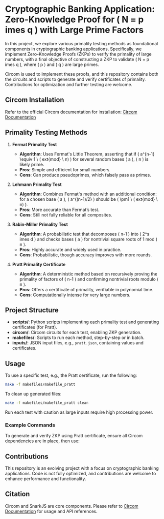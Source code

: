 # Cryptographic Banking Application: Zero-Knowledge Proof for \( N = p 	imes q \) with Large Prime Factors

In this project, we explore various primality testing methods as foundational components in cryptographic banking applications. Specifically, we implement Zero-Knowledge Proofs (ZKPs) to verify the primality of large numbers, with a final objective of constructing a ZKP to validate \( N = p 	imes q \), where \( p \) and \( q \) are large primes.

Circom is used to implement these proofs, and this repository contains both the circuits and scripts to generate and verify certificates of primality. Contributions for optimization and further testing are welcome.

## Circom Installation

Refer to the official Circom documentation for installation: [Circom Documentation](https://docs.circom.io/)

## Primality Testing Methods

1. **Fermat Primality Test**  
   - **Algorithm**: Uses Fermat's Little Theorem, asserting that if \( a^{n-1} \equiv 1 \ (	ext{mod} \ n) \) for several random bases \( a \), \( n \) is likely prime.
   - **Pros**: Simple and efficient for small numbers.
   - **Cons**: Can produce pseudoprimes, which falsely pass as primes.

2. **Lehmann Primality Test**  
   - **Algorithm**: Combines Fermat's method with an additional condition: for a chosen base \( a \), \( a^{(n-1)/2} \) should be \( \pm1 \ (	ext{mod} \ n) \).
   - **Pros**: More accurate than Fermat’s test.
   - **Cons**: Still not fully reliable for all composites.

3. **Rabin-Miller Primality Test**  
   - **Algorithm**: A probabilistic test that decomposes \( n-1 \) into \( 2^s 	imes d \) and checks bases \( a \) for nontrivial square roots of 1 mod \( n \).
   - **Pros**: Highly accurate and widely used in practice.
   - **Cons**: Probabilistic, though accuracy improves with more rounds.

4. **Pratt Primality Certificate**  
   - **Algorithm**: A deterministic method based on recursively proving the primality of factors of \( n-1 \) and confirming nontrivial roots modulo \( n \).
   - **Pros**: Offers a certificate of primality, verifiable in polynomial time.
   - **Cons**: Computationally intense for very large numbers.

## Project Structure

- **scripts/**: Python scripts implementing each primality test and generating certificates (for Pratt).
- **circom/**: Circom circuits for each test, enabling ZKP generation.
- **makefiles/**: Scripts to run each method, step-by-step or in batch.
- **inputs/**: JSON input files, e.g., `pratt.json`, containing values and certificates.

## Usage

To use a specific test, e.g., the Pratt certificate, run the following:

```bash
make -f makefiles/makefile_pratt
```

To clean up generated files:

```bash
make -f makefiles/makefile_pratt clean
```

Run each test with caution as large inputs require high processing power.

### Example Commands

To generate and verify ZKP using Pratt certificate, ensure all Circom dependencies are in place, then use:


## Contributions

This repository is an evolving project with a focus on cryptographic banking applications. Code is not fully optimized, and contributions are welcome to enhance performance and functionality.

## Citation

Circom and SnarkJS are core components. Please refer to [Circom Documentation](https://docs.circom.io/) for usage and API references.